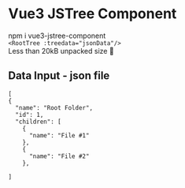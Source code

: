 # Vue3 JSTree Component

npm i vue3-jstree-component  
`<RootTree :treedata="jsonData"/>`  
Less than 20kB unpacked size 🚀

## Data Input - json file

```
[
{
  "name": "Root Folder",
  "id": 1,
  "children": [
    {
      "name": "File #1"
    },
    {
      "name": "File #2"
    },

]
```
